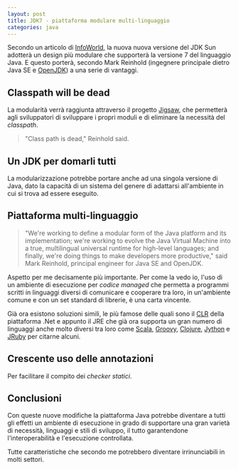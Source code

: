 ```yaml
---
layout: post
title: JDK7 - piattaforma modulare multi-linguaggio
categories: java
---
```


Secondo un articolo di [InfoWorld](http://infoworld.com/print/77919), la nuova
nuova versione del JDK Sun adotterà un design più modulare che supporterà la
versione 7 del linguaggio Java. E questo porterà, secondo Mark Reinhold
(ingegnere principale dietro Java SE e [OpenJDK][]) a una serie di vantaggi.

[OpenJDK]: http://openjdk.java.net/ "OpenJDK"

Classpath will be dead
----------------------

La modularità verrà raggiunta attraverso il progetto [Jigsaw][], che permetterà
agli sviluppatori di sviluppare i propri moduli e di eliminare la necessità del
*classpath*. 

[Jigsaw]: http://www.w3.org/Jigsaw/ "Progetto Jigsaw"

> "Class path is dead," Reinhold said.

Un JDK per domarli tutti 
------------------------

La modularizzazione potrebbe portare anche ad
una singola versione di Java, dato la capacità di un sistema del genere di
adattarsi all'ambiente in cui si trova ad essere eseguito.

Piattaforma multi-linguaggio
----------------------------

> "We're working to define a modular form of the Java platform and its
> implementation; we're working to evolve the Java Virtual  Machine into a true,
> multilingual universal runtime for high-level languages; and finally, we're
> doing things to make developers more productive," said Mark Reinhold,
> principal engineer for Java SE and OpenJDK.

Aspetto per me decisamente più importante. Per come la vedo io, l'uso di un
ambiente di esecuzione per *codice managed* che permetta a programmi scritti in
linguaggi diversi di comunicare e cooperare tra loro, in un'ambiente comune e
con un set standard di librerie, è una carta vincente.

Già ora esistono soluzioni simili, le più famose delle quali sono il [CLR][]
della piattaforma .Net e appunto il JRE che già ora supporta un gran numero di
linguaggi anche molto diversi tra loro come [Scala][1], [Groovy][2],
[Clojure][3], [Jython][4] e [JRuby][5] per citarne alcuni.

[CLR]: http://en.wikipedia.org/wiki/Common_Language_Runtime
[1]: http://www.scala-lang.org/ "Scala"
[2]: http://groovy.codehaus.org/ "Groovy"
[3]: http://clojure.org/ "Clojure"
[4]: http://www.jython.org/ "Jython"
[5]: http://jruby.codehaus.org/

Crescente uso delle annotazioni
-------------------------------

Per facilitare il compito dei *checker statici*.

Conclusioni
-----------

Con queste nuove modifiche la piattaforma Java potrebbe diventare a tutti gli
effetti un ambiente di esecuzione in grado di supportare una gran varietà di
necessità, linguaggi e stili di sviluppo, il tutto garantendone
l'interoperabilità e l'esecuzione controllata.

Tutte caratteristiche che secondo me potrebbero diventare irrinunciabili in
molti settori.

